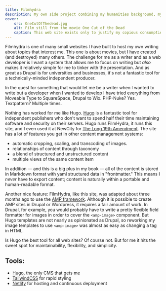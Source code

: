 ```yaml
---
title: Filmhydra
description: My own side project combining my humanities background, my love of movies, and the Hugo content management system.
cover:
    src: OneCutOfThedead.jpg
    alt: Film still from the movie One Cut of the Dead
    caption: This web site exists only to justify my copious consumption of movies. 
---
```



Filmhydra is one of many small websites I have built to host my own writing about topics that interest me. This one is about movies, but I have created (and destroyed) many others. The challenge for me as a writer and as a web developer is I want a system that allows me to focus on writing but _also_ makes it relatively simple for me to tinker with the presentation. And as great as Drupal is for universities and businesses, it's not a fantastic tool for a technically-minded independent producer. 

In the quest for something that would let me be a writer when I wanted to write but a developer when I wanted to develop I have tried everything from Moveable Type to SquareSpace, Drupal to Wix. PHP-Nuke? Yes. Textpattern? Multiple times. 

Nothing has worked for me like Hugo. [Hugo](https://gohugo.io/) is a fantastic tool for independent publishers who don't want to spend half their time maintaining software and security on their servers. Hugo runs FilmHydra, it runs this site, and I even used it at NewCity for [The Long 19th Amendment](/projects/long19/). The site has a lot of features you get in other content management systems:

- automatic cropping, scaling, and transcoding of images.
- relationships of content through taxonomy
- a blend of structured and unstructured content
- multiple views of the same content item

In addition — and this is a big plus in my book — all of the content is stored in Markdown format with yaml structured data in "frontmatter." This means I _never_ have to export content; content is naturally within a portable and human-readable format. 

Another nice feature: FilmHydra, like this site, was adapted about three months ago to use the [AMP framework](https://amp.dev/). Although it is possible to create AMP sites in Drupal or Wordpress, it requires a fair amount of work. In Drupal, for example, you would probably have to write a pretty flexible field formatter for images in order to cover the `<amp-image>` component. But Hugo templates are not nearly as opinionated as Drupal, so reworking my image templates to use `<amp-image>` was almost as easy as changing a tag in HTML. 

Is Hugo the best tool for all web sites? Of course not. But for me it hits the sweet spot for maintainability, flexibility, and simplicity. 

## Tools:

- [Hugo](https://gohugo.io/), the only CMS that gets me
- [TailwindCSS](https://tailwindcss.com/) for rapid styling
- [Netlify](https://www.netlify.com/) for hosting and continuous deployment